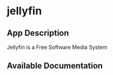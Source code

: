 # jellyfin

## App Description

Jellyfin is a Free Software Media System

## Available Documentation

